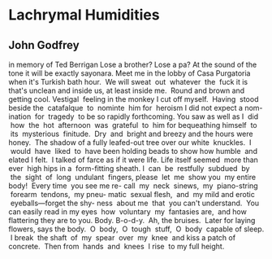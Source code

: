 # Lachrymal Humidities
## John Godfrey
in memory of Ted Berrigan
Lose a brother? Lose a pa? At the sound of the tone it will be exactly
sayonara. Meet me in the lobby of Casa Purgatoria when it's Turkish
bath hour.  We will sweat  out  whatever  the  fuck it is that's unclean
and inside us, at least inside me.  Round and brown and getting cool.
Vestigal  feeling in the monkey I cut off myself.  Having  stood beside
the  catafalque  to  nominte  him for  heroism I did not expect a nom-
ination  for  tragedy  to be so rapidly forthcoming. You saw as well as
I  did  how  the  hot  afternoon  was  grateful  to  him for bequeathing
himself  to  its  mysterious  finitude.  Dry  and  bright and breezy and
the hours were honey.  The shadow of a fully leafed-out tree over our
white  knuckles.  I  would  have  liked  to  have been holding beads to
show how humble  and elated I felt.  I talked of farce as if it were life.
Life itself seemed  more than ever  high hips in a  form-fitting sheath.
I  can  be  restfully  subdued  by  the  sight  of  long  undulant  fingers,
please  let  me  show you  my entire body!  Every time  you see me re-
call  my  neck  sinews,  my  piano-string  forearm  tendons,  my pneu-
matic  sexual flesh,  and  my mild and erotic  eyeballs—forget the shy-
ness  about me  that  you can't understand.  You can easily read in my
eyes  how  voluntary  my  fantasies are,  and how flattering they are to
you. Body. B-o-d-y.  Ah, the bruises.  Later for laying flowers, says the
body.  O  body,  O  tough  stuff,  O  body  capable of sleep.  I break  the
shaft  of  my  spear  over  my  knee  and kiss a patch of concrete.  Then
from  hands  and  knees  I rise  to my full height.